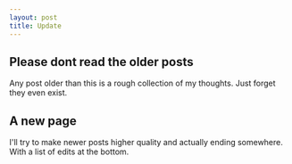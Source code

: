 ```yaml
---
layout: post
title: Update
---
```


## Please dont read the older posts

Any post older than this is a rough collection of my thoughts. Just forget they even exist.

## A new page

I'll try to make newer posts higher quality and actually ending somewhere. With a list of edits at the bottom.
